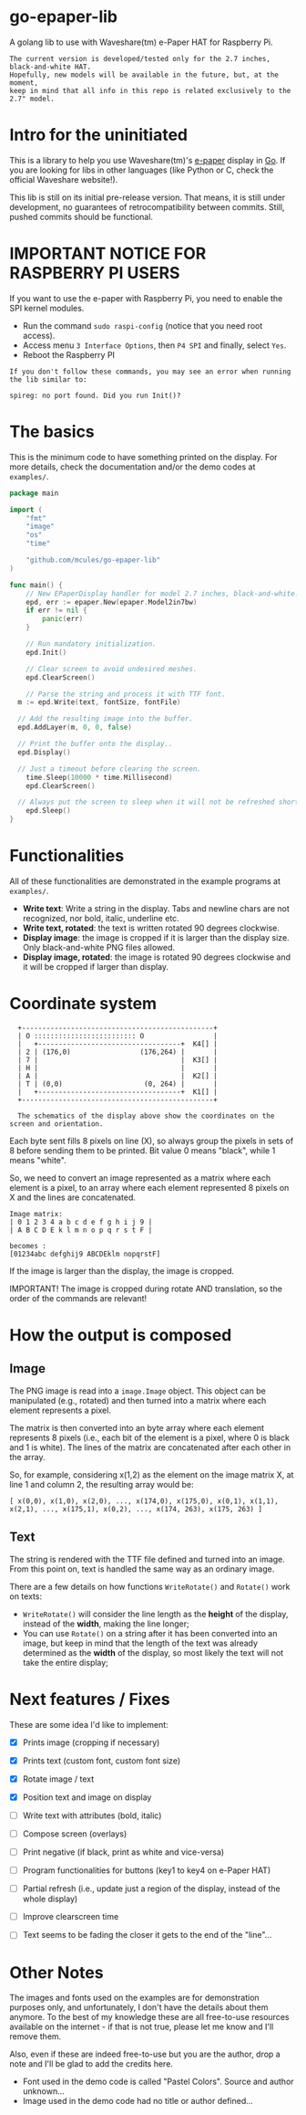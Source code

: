 # go-epaper-lib
A golang lib to use with Waveshare(tm) e-Paper HAT for Raspberry Pi.

```
The current version is developed/tested only for the 2.7 inches, black-and-white HAT.
Hopefully, new models will be available in the future, but, at the moment,
keep in mind that all info in this repo is related exclusively to the 2.7" model.
```

# Intro for the uninitiated

This is a library to help you use Waveshare(tm)'s [e-paper](https://en.wikipedia.org/wiki/Electronic_paper) display in [Go](https://golang.org/). If you are looking for libs in other languages (like Python or C, check the official Waveshare website!).

This lib is still on its initial pre-release version. That means, it is still under development, no guarantees of retrocompatibility between commits. Still, pushed commits should be functional.

# IMPORTANT NOTICE FOR RASPBERRY PI USERS

If you want to use the e-paper with Raspberry Pi, you need to enable the SPI kernel modules.

- Run the command `sudo raspi-config` (notice that you need root access).
- Access menu `3 Interface Options`, then `P4 SPI` and finally, select `Yes`.
- Reboot the Raspberry PI

```
If you don't follow these commands, you may see an error when running the lib similar to:

spireg: no port found. Did you run Init()?
```

# The basics

This is the minimum code to have something printed on the display. For more details, check the documentation and/or the demo codes at `examples/`.

```go
package main

import (
	"fmt"
	"image"
	"os"
	"time"

	"github.com/mcules/go-epaper-lib"
)

func main() {
	// New EPaperDisplay handler for model 2.7 inches, black-and-white..
	epd, err := epaper.New(epaper.Model2in7bw)
	if err != nil {
		panic(err)
	}

	// Run mandatory initialization.
	epd.Init()

	// Clear screen to avoid undesired meshes.
	epd.ClearScreen()

	// Parse the string and process it with TTF font.
  m := epd.Write(text, fontSize, fontFile)

  // Add the resulting image into the buffer.
  epd.AddLayer(m, 0, 0, false)

  // Print the buffer onto the display..
  epd.Display()

  // Just a timeout before clearing the screen.
	time.Sleep(10000 * time.Millisecond)
	epd.ClearScreen()

  // Always put the screen to sleep when it will not be refreshed shortly.
	epd.Sleep()
}
```

# Functionalities

All of these functionalities are demonstrated in the example programs at `examples/`.

- **Write text**: Write a string in the display. Tabs and newline chars are not recognized, nor bold, italic, underline etc.
- **Write text, rotated**: the text is written rotated 90 degrees clockwise.
- **Display image**: the image is cropped if it is larger than the display size. Only black-and-white PNG files allowed.
- **Display image, rotated**: the image is rotated 90 degrees clockwise and it will be cropped if larger than display.

# Coordinate system

```
  +-----------------------------------------------+
  | O ::::::::::::::::::::::::: O                 |
  |   +-----------------------------------+  K4[] |
  | 2 | (176,0)                 (176,264) |       |
  | 7 |                                   |  K3[] |
  | H |                                   |       |
  | A |                                   |  K2[] |
  | T | (0,0)                    (0, 264) |       |
  |   +-----------------------------------+  K1[] |
  +-----------------------------------------------+

  The schematics of the display above show the coordinates on the screen and orientation.
```

Each byte sent fills 8 pixels on line (X), so always group the pixels in sets of 8 before sending them to be printed. Bit value 0 means "black", while 1 means "white".

So, we need to convert an image represented as a matrix where each element is a pixel, to an array where each element represented 8 pixels on X and the lines are concatenated.

```
Image matrix:
| 0 1 2 3 4 a b c d e f g h i j 9 |
| A B C D E k l m n o p q r s t F |

becomes :
[01234abc defghij9 ABCDEklm nopqrstF]
```
If the image is larger than the display, the image is cropped.

IMPORTANT! The image is cropped during rotate AND translation, so the order of the commands are relevant!

# How the output is composed

## Image

The PNG image is read into a `image.Image` object. This object can be manipulated (e.g., rotated) and then turned into a matrix where each element represents a pixel.

The matrix is then converted into an byte array where each element represents 8 pixels (i.e., each bit of the element is a pixel, where 0 is black and 1 is white). The lines of the matrix are concatenated after each other in the array.

So, for example, considering x(1,2) as the element on the image matrix X, at line 1 and column 2, the resulting array would be:

```
[ x(0,0), x(1,0), x(2,0), ..., x(174,0), x(175,0), x(0,1), x(1,1), x(2,1), ..., x(175,1), x(0,2), ..., x(174, 263), x(175, 263) ]
```

## Text

The string is rendered with the TTF file defined and turned into an image. From this point on, text is handled the same way as an ordinary image.

There are a few details on how functions `WriteRotate()` and `Rotate()` work on texts:

- `WriteRotate()` will consider the line length as the **height** of the display, instead of the **width**, making the line longer;
- You can use `Rotate()` on a string after it has been converted into an image, but keep in mind that the length of the text was already determined as the **width** of the display, so most likely the text will not take the entire display;

# Next features / Fixes

These are some idea I'd like to implement:

- [x] Prints image (cropping if necessary)
- [x] Prints text (custom font, custom font size)
- [x] Rotate image / text
- [x] Position text and image on display

- [ ] Write text with attributes (bold, italic)
- [ ] Compose screen (overlays)
- [ ] Print negative (if black, print as white and vice-versa)
- [ ] Program functionalities for buttons (key1 to key4 on e-Paper HAT)
- [ ] Partial refresh (i.e., update just a region of the display, instead of the whole display)
- [ ] Improve clearscreen time
- [ ] Text seems to be fading the closer it gets to the end of the "line"...

# Other Notes

The images and fonts used on the examples are for demonstration purposes only, and unfortunately, I don't have the details about them anymore. To the best of my knowledge these are all free-to-use resources available on the internet - if that is not true, please let me know and I'll remove them.

Also, even if these are indeed free-to-use but you are the author, drop a note and I'll be glad to add the credits here.

- Font used in the demo code is called "Pastel Colors". Source and author unknown...
- Image used in the demo code had no title or author defined...
